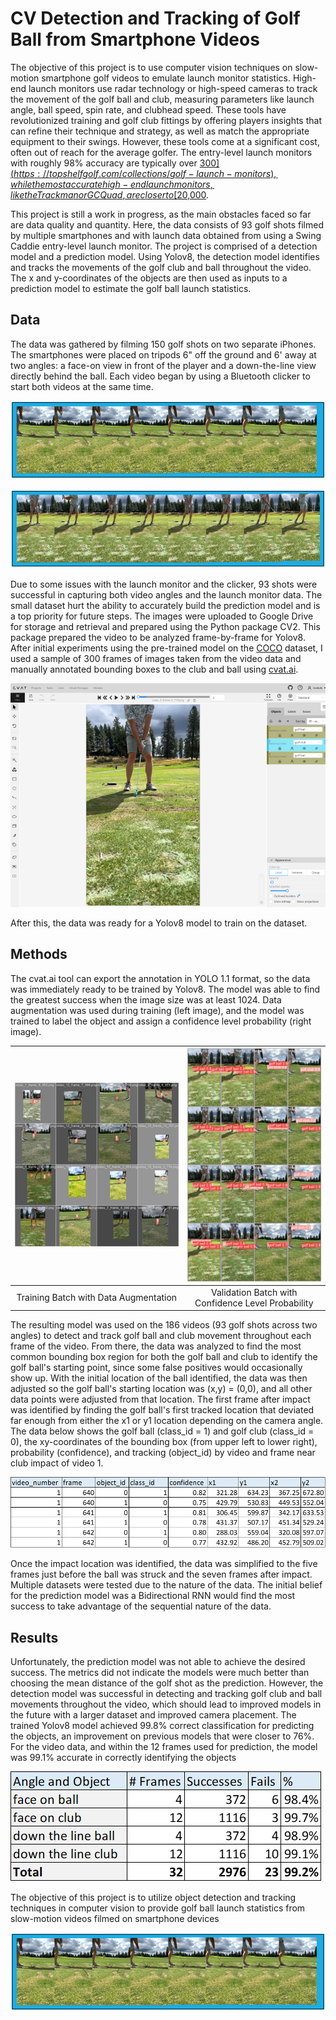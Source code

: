 # CV Detection and Tracking of Golf Ball from Smartphone Videos
The objective of this project is to use computer vision techniques on slow-motion smartphone golf videos to emulate launch monitor statistics. High-end launch monitors use radar technology or high-speed cameras to track the movement of the golf ball and club, measuring parameters like launch angle, ball speed, spin rate, and clubhead speed. These tools have revolutionized training and golf club fittings by offering players insights that can refine their technique and strategy, as well as match the appropriate equipment to their swings. However, these tools come at a significant cost, often out of reach for the average golfer. The entry-level launch monitors with roughly 98% accuracy are typically over [$300](https://topshelfgolf.com/collections/golf-launch-monitors), while the most accurate high-end launch monitors, like the Trackman or GCQuad, are closer to [$20,000](https://topshelfgolf.com/collections/golf-launch-monitors).

This project is still a work in progress, as the main obstacles faced so far are data quality and quantity. Here, the data consists of 93 golf shots filmed by multiple smartphones and with launch data obtained from using a Swing Caddie entry-level launch monitor. The project is comprised of a detection model and a prediction model. Using Yolov8, the detection model identifies and tracks the movements of the golf club and ball throughout the video. The x and y-coordinates of the objects are then used as inputs to a prediction model to estimate the golf ball launch statistics.

## Data
The data was gathered by filming 150 golf shots on two separate iPhones. The smartphones were placed on tripods 6" off the ground and 6' away at two angles: a face-on view in front of the player and a down-the-line view directly behind the ball. Each video began by using a Bluetooth clicker to start both videos at the same time.

![](/images/dtl_sequence.png)

![](/images/fo_sequence.png)

Due to some issues with the launch monitor and the clicker, 93 shots were successful in capturing both video angles and the launch monitor data. The small dataset hurt the ability to accurately build the prediction model and is a top priority for future steps. The images were uploaded to Google Drive for storage and retrieval and prepared using the Python package CV2. This package prepared the video to be analyzed frame-by-frame for Yolov8. After initial experiments using the pre-trained model on the [COCO](https://cocodataset.org/#home) dataset, I used a sample of 300 frames of images taken from the video data and manually annotated bounding boxes to the club and ball using [cvat.ai](https://www.cvat.ai/).

![](/images/cvat.ai.png)

After this, the data was ready for a Yolov8 model to train on the dataset.

## Methods
The cvat.ai tool can export the annotation in YOLO 1.1 format, so the data was immediately ready to be trained by Yolov8. The model was able to find the greatest success when the image size was at least 1024. Data augmentation was used during training (left image), and the model was trained to label the object and assign a confidence level probability (right image).


|![](/images/sample_training.jpg)|![](/images/validation_image.jpg)|
|:-:|:-:|
|Training Batch with Data Augmentation|Validation Batch with Confidence Level Probability|

The resulting model was used on the 186 videos (93 golf shots across two angles) to detect and track golf ball and club movement throughout each frame of the video. From there, the data was analyzed to find the most common bounding box region for both the golf ball and club to identify the golf ball's starting point, since some false positives would occasionally show up. With the initial location of the ball identified, the data was then adjusted so the golf ball's starting location was (x,y) = (0,0), and all other data points were adjusted from that location. The first frame after impact was identified by finding the golf ball's first tracked location that deviated far enough from either the x1 or y1 location depending on the camera angle. The data below shows the golf ball (class_id = 1) and golf club (class_id = 0), the xy-coordinates of the bounding box (from upper left to lower right), probability (confidence), and tracking (object_id) by video and frame near club impact of video 1.

![](/images/golf_ball_club_data.png)


Once the impact location was identified, the data was simplified to the five frames just before the ball was struck and the seven frames after impact. Multiple datasets were tested due to the nature of the data. The initial belief for the prediction model was a Bidirectional RNN would find the most success to take advantage of the sequential nature of the data. 

## Results

Unfortunately, the prediction model was not able to achieve the desired success. The metrics did not indicate the models were much better than choosing the mean distance of the golf shot as the prediction. However, the detection model was successful in detecting and tracking golf club and ball movements throughout the video, which should lead to improved models in the future with a larger dataset and improved camera placement. The trained Yolov8 model achieved 99.8% correct classification for predicting the objects, an improvement on previous models that were closer to 76%. For the video data, and within the 12 frames used for prediction, the model was 99.1% accurate in correctly identifying the objects

![](/images/detection_model_accuracy_12_frames.png)

The objective of this project is to utilize object detection and tracking techniques in computer vision to provide golf ball launch statistics from slow-motion videos filmed on smartphone devices






![](/images/dtl_sequence.png)
